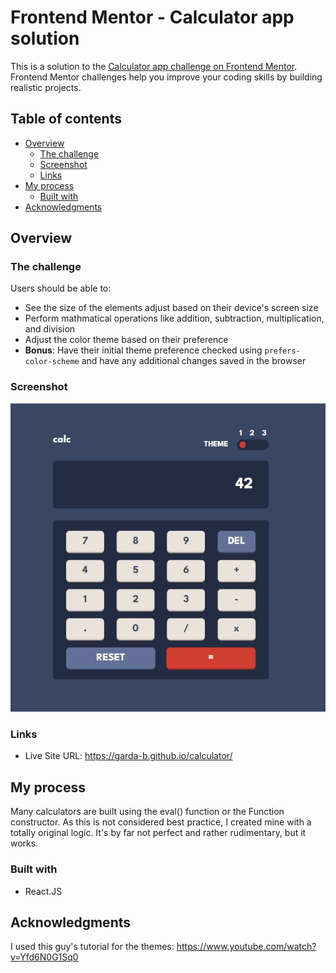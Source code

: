# Frontend Mentor - Calculator app solution

This is a solution to the [Calculator app challenge on Frontend Mentor](https://www.frontendmentor.io/challenges/calculator-app-9lteq5N29). Frontend Mentor challenges help you improve your coding skills by building realistic projects. 

## Table of contents

- [Overview](#overview)
  - [The challenge](#the-challenge)
  - [Screenshot](#screenshot)
  - [Links](#links)
- [My process](#my-process)
  - [Built with](#built-with)
- [Acknowledgments](#acknowledgments)


## Overview

### The challenge

Users should be able to:

- See the size of the elements adjust based on their device's screen size
- Perform mathmatical operations like addition, subtraction, multiplication, and division
- Adjust the color theme based on their preference
- **Bonus**: Have their initial theme preference checked using `prefers-color-scheme` and have any additional changes saved in the browser

### Screenshot

![](./screenshot.jpg)


### Links

- Live Site URL: https://garda-b.github.io/calculator/

## My process

Many calculators are built using the eval() function or the Function constructor. As this is not considered best practice, I created mine with a totally original logic. It's by far not perfect and rather rudimentary, but it works.  

### Built with

- React.JS

## Acknowledgments

I used this guy's tutorial for the themes:
https://www.youtube.com/watch?v=Yfd6N0G1Sq0 


